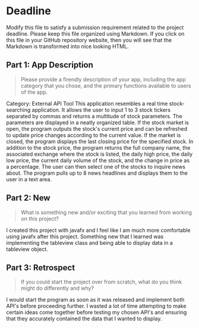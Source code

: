 # Deadline

Modify this file to satisfy a submission requirement related to the project
deadline. Please keep this file organized using Markdown. If you click on
this file in your GitHub repository website, then you will see that the
Markdown is transformed into nice looking HTML.

## Part 1: App Description

> Please provide a firendly description of your app, including the app
> category that you chose, and the primary functions available to users
> of the app.

Category: External API Tool
This application resembles a real time stock-searching application. It allows
the user to input 1 to 3 stock tickers separated by commas and returns a multitude
of stock parameters. The parameters are displayed in a neatly organized table.
If the stock market is open, the program outputs the stock's current
price and can be refreshed to update price changes according to the current value.
If the market is closed, the program displays the last closing price for the specified
stock. In addition to the stock price, the program returns the full company name,
the associated exchange where the stock is listed, the daily high price, the daily low price,
the current daily volume of the stock, and the change in price as a percentage. The user
can then select one of the stocks to inquire news about. The program pulls up to 8 news
headlines and displays them to the user in a text area.

## Part 2: New

> What is something new and/or exciting that you learned from working
> on this project?

I created this project with javafx and I feel like I am much more comfortable
using javafx after this project. Something new that I learned was implementing
the tableview class and being able to display data in a tableview object.

## Part 3: Retrospect

> If you could start the project over from scratch, what do
> you think might do differently and why?

I would start the program as soon as it was released and implement both API's
before proceeding further. I wasted a lot of time attempting to
make certain ideas come together before testing my chosen API's and ensuring
that they accurately contained the data that I wanted to display.
